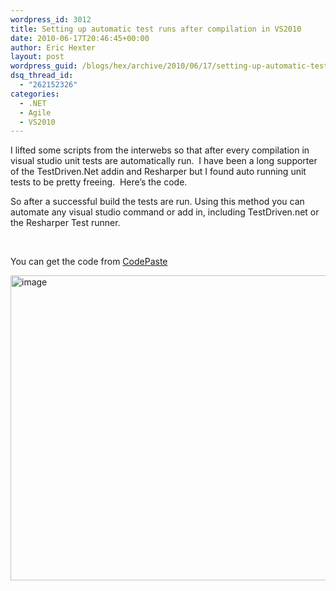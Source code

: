 ```yaml
---
wordpress_id: 3012
title: Setting up automatic test runs after compilation in VS2010
date: 2010-06-17T20:46:45+00:00
author: Eric Hexter
layout: post
wordpress_guid: /blogs/hex/archive/2010/06/17/setting-up-automatic-test-runs-after-compilation-in-vs2010.aspx
dsq_thread_id:
  - "262152326"
categories:
  - .NET
  - Agile
  - VS2010
---
```

I lifted some scripts from the interwebs so that after every compilation in visual studio unit tests are automatically run.&#160; I have been a long supporter of the TestDriven.Net addin and Resharper but I found auto running unit tests to be pretty freeing.&#160; Here&#8217;s the code.

So after a successful build the tests are run. Using this method you can automate any visual studio command or add in, including TestDriven.net or the Resharper Test runner.

&#160;

You can get the code from [CodePaste](http://codepaste.net/os62tt)

[<img style="border-bottom: 0px;border-left: 0px;border-top: 0px;border-right: 0px" border="0" alt="image" src="http://lostechies.com/erichexter/files/2011/03/image_thumb_42897E20.png" width="1028" height="488" />](http://lostechies.com/erichexter/files/2011/03/image_637CF0C7.png)